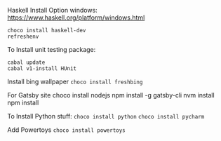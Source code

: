 Haskell Install Option windows:<br>
https://www.haskell.org/platform/windows.html
```
choco install haskell-dev
refreshenv
```
To Install unit testing package:
```
cabal update
cabal v1-install HUnit
```
Install bing wallpaper
`choco install freshbing`

For Gatsby site
choco install nodejs
npm install -g gatsby-cli
nvm install
npm install

To Install Python stuff:
`choco install python`
`choco install pycharm`

Add Powertoys
`choco install powertoys`
